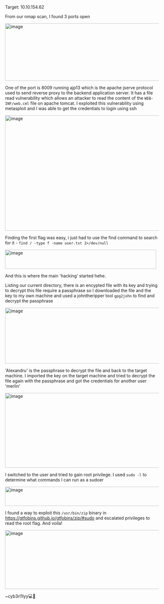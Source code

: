 Target: 10.10.154.62


From our nmap scan, I found 3 ports open

<img width="605" height="188" alt="image" src="https://github.com/user-attachments/assets/c72520ea-9315-45fa-af0a-018976f65774" />


One of the port is 8009 running ajp13 which is the apache jserve protocol used to send reverse proxy to the backend application server. It has a file read vulnerability which allows an attacker to read the content of the ```WEB-INF/web.cml``` file on apache tomcat. I exploited this vulnerability using metasploit and I was able to get the credentials to login using ssh


<img width="605" height="378" alt="image" src="https://github.com/user-attachments/assets/a65ff042-f223-4515-90e5-e44322387be9" />


Finding the first flag was easy, i just had to use the find command to search for it - ```find / -type f -name user.txt 2>/dev/null```


<img width="495" height="63" alt="image" src="https://github.com/user-attachments/assets/626df96e-65ca-41f4-8fb2-a91e7c1116ef" />


And this is where the main 'hacking' started hehe.

Listing our current directory, there is an encypted file with its key and trying to decrypt this file require a passphrase so I downloaded the file and the key to my own machine and used a johntheripper tool ```gpg2john``` to find and decrypt the passphrase


<img width="606" height="183" alt="image" src="https://github.com/user-attachments/assets/33c0cd87-1235-4025-9238-f48d91194381" />


'Alexandru' is the passphrase to decrypt the file and back to the target machine. I imported the key on the target machine and tried to decrypt the file again with the passphrase and got the credentials for another user 'merlin'


<img width="602" height="245" alt="image" src="https://github.com/user-attachments/assets/259b3d9f-33a8-4167-8492-9fbe36b156e5" />


I switched to the user and tried to gain root privilege. I used ```sudo -l``` to determine what commands I can run as a sudoer


<img width="604" height="63" alt="image" src="https://github.com/user-attachments/assets/1de63858-51a6-414a-8632-4a8d040580a0" />


I found a way to exploit this ```/usr/bin/zip``` binary in https://gtfobins.github.io/gtfobins/zip/#sudo and escalated privileges to read the root flag. And voila!


<img width="586" height="193" alt="image" src="https://github.com/user-attachments/assets/aed61e6e-8b33-484f-a1f2-a99823405f3a" />







~cyb3rl1lyy💻🌺
